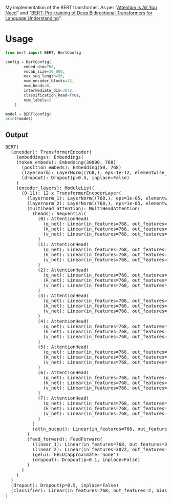 My implementation of the BERT transformer. As per "[Attention Is All You Need](https://arxiv.org/pdf/1706.03762)" and "[BERT: Pre-training of Deep Bidirectional Transformers for
Language Understanding](https://arxiv.org/pdf/1810.04805)".

# Usage

```python
from bert import BERT, BertConfig

config = BertConfig(
        embed_dim=768,
        vocab_size=30_000,
        max_seq_length=50,
        num_encoder_blocks=12,
        num_heads=8,
        intermediate_dim=3072,
        classification_head=True,
        num_labels=2
    )

model = BERT(config)
print(model)
```

## Output
<pre>
BERT(
  (encoder): TransformerEncoder(
    (embeddings): Embeddings(
    (token_embeds): Embedding(30000, 768)
      (position_embeds): Embedding(50, 768)
      (layernorm): LayerNorm((768,), eps=1e-12, elementwise_affine=True)
      (dropout): Dropout(p=0.5, inplace=False)
    )
    (encoder_layers): ModuleList(
      (0-11): 12 x TransformerEncoderLayer(
        (layernorm_1): LayerNorm((768,), eps=1e-05, elementwise_affine=True)
        (layernorm_2): LayerNorm((768,), eps=1e-05, elementwise_affine=True)
        (multihead_attention): MultiHeadAttention(
          (heads): Sequential(
            (0): AttentionHead(
              (q_net): Linear(in_features=768, out_features=96, bias=True)
              (k_net): Linear(in_features=768, out_features=96, bias=True)
              (v_net): Linear(in_features=768, out_features=96, bias=True)
            )
            (1): AttentionHead(
              (q_net): Linear(in_features=768, out_features=96, bias=True)
              (k_net): Linear(in_features=768, out_features=96, bias=True)
              (v_net): Linear(in_features=768, out_features=96, bias=True)
            )
            (2): AttentionHead(
              (q_net): Linear(in_features=768, out_features=96, bias=True)
              (k_net): Linear(in_features=768, out_features=96, bias=True)
              (v_net): Linear(in_features=768, out_features=96, bias=True)
            )
            (3): AttentionHead(
              (q_net): Linear(in_features=768, out_features=96, bias=True)
              (k_net): Linear(in_features=768, out_features=96, bias=True)
              (v_net): Linear(in_features=768, out_features=96, bias=True)
            )
            (4): AttentionHead(
              (q_net): Linear(in_features=768, out_features=96, bias=True)
              (k_net): Linear(in_features=768, out_features=96, bias=True)
              (v_net): Linear(in_features=768, out_features=96, bias=True)
            )
            (5): AttentionHead(
              (q_net): Linear(in_features=768, out_features=96, bias=True)
              (k_net): Linear(in_features=768, out_features=96, bias=True)
              (v_net): Linear(in_features=768, out_features=96, bias=True)
            )
            (6): AttentionHead(
              (q_net): Linear(in_features=768, out_features=96, bias=True)
              (k_net): Linear(in_features=768, out_features=96, bias=True)
              (v_net): Linear(in_features=768, out_features=96, bias=True)
            )
            (7): AttentionHead(
              (q_net): Linear(in_features=768, out_features=96, bias=True)
              (k_net): Linear(in_features=768, out_features=96, bias=True)
              (v_net): Linear(in_features=768, out_features=96, bias=True)
            )
          )
          (attn_output): Linear(in_features=768, out_features=768, bias=True)
        )
        (feed_forward): FeedForward(
          (linear_1): Linear(in_features=768, out_features=3072, bias=True)
          (linear_2): Linear(in_features=3072, out_features=768, bias=True)
          (gelu): GELU(approximate='none')
          (dropout): Dropout(p=0.1, inplace=False)
        )
      )
    )
  )
  (dropout): Dropout(p=0.5, inplace=False)
  (classifier): Linear(in_features=768, out_features=2, bias=True)
)
</pre>